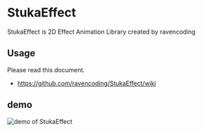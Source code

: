 StukaEffect
===========

StukaEffect is 2D Effect Animation Library created by ravencoding

## Usage
Please read this document.
- https://github.com/ravencoding/StukaEffect/wiki


## demo

![demo of StukaEffect](https://raw.github.com/wiki/ravencoding/StukaEffect/images/demo.gif)

